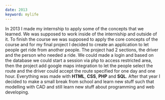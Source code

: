 ```yaml
---
date: 2013
keyword: mylife
---
```


In 2013 I made my internship to apply some of the concepts that we learned. We was supposed to work inside of the interniship and outside of it. To finish the course we was supposed to apply the core concepts of the course and for my final project I decided to create an application to let people get ride from another people. The project had 2 sections, the driver and the person who needed a ride. We could made a login and based on the database we could start a session via php to access restricted area, then the project add google maps integration to let the people select the route and the driver could accept the route specified for one day and one hour. Everything was made with **HTML**, **CSS**, **PHP** and **SQL**. After that year I decided to make a small break from school and learn new stuff such that modelling with CAD and still learn new stuff about programming and web developing.

